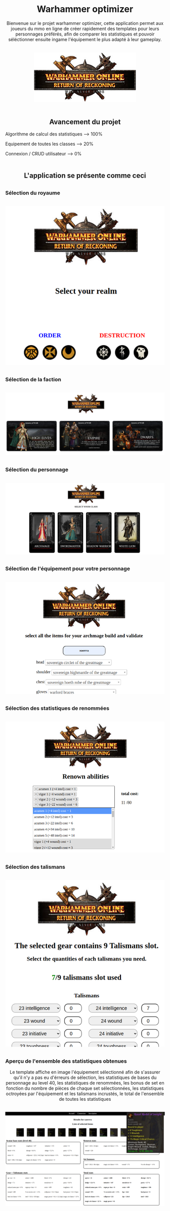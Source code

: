 <h1 align="center" style="margin-top:3rem;"> Warhammer optimizer </h1>

<p style="text-align:center;">Bienvenue sur le projet warhammer optimizer, cette application permet aux joueurs du mmo en ligne de créer rapidement des templates pour leurs personnages préférés, afin de comparer les statistiques et pouvoir séléctionner ensuite ingame l'équipement le plus adapté à leur gameplay.</p>

<div align="center" style="margin-top: 2rem;"> 
    <img src="Warhammer-optimiser/public/asset/images/logo.jpeg" alt=""> 
</div>

<h2 align="center" style="margin-top:3rem;"> Avancement du projet </h2>
<p>Algorithme de calcul des statistiques --> 100% </p>
<p>Equipement de toutes les classes --> 20% </p>
<p>Connexion / CRUD utilisateur --> 0% </p>


<h2 align="center" style="margin-top:3rem;">L'application se présente comme ceci </h2>

<h3 style="margin-top:2rem;"> Sélection du royaume </h3>
<div align="center" style="margin-top: 2rem;"> 
    <img src="Warhammer-optimiser/docs preview/realm.png" alt=""> 
</div>

<h3 style="margin-top:2rem;"> Sélection de la faction</h3>
<div align="center" style="margin-top: 2rem;"> 
    <img src="Warhammer-optimiser/docs preview/race.png" alt="">
</div>

<h3 style="margin-top:2rem;"> Sélection du personnage</h3>
<div align="center" style="margin-top: 2rem;"> 
    <img src="Warhammer-optimiser/docs preview/class.png" alt=""> 
</div>

<h3 style="margin-top:2rem;"> Sélection de l'équipement pour votre personnage</h3>
<div align="center" style="margin-top: 2rem;"> 
    <img src="Warhammer-optimiser/docs preview/gear.png" alt=""> 
</div>

<h3 style="margin-top:2rem;"> Sélection des statistiques de renommées</h3>
<div align="center" style="margin-top: 2rem;"> 
    <img src="Warhammer-optimiser/docs preview/renown.png" alt=""> 
</div>

<h3 style="margin-top:2rem;"> Sélection des talismans</h3>
<div align="center" style="margin-top: 2rem;"> 
    <img src="Warhammer-optimiser/docs preview/talismans.png" alt=""> 
</div>

<h3 style="margin-top:2rem;"> Aperçu de l'ensemble des statistiques obtenues</h3>

<p align="center"> Le template affiche en image l'équipement sélectionné afin de s'assurer qu'il n'y a pas eu d'érreurs de sélection, les statistiques de bases du personnage au level 40, les statistiques de renommées, les bonus de set en fonction du nombre de pièces de chaque set sélectionnées, les statistiques octroyées par l'équipement et les talismans incrustés, le total de l'ensemble de toutes les statistiques </p>

<div align="center" style="margin-top: 2rem;"> 
    <img src="Warhammer-optimiser/docs preview/results.png" alt=""> 
</div>



